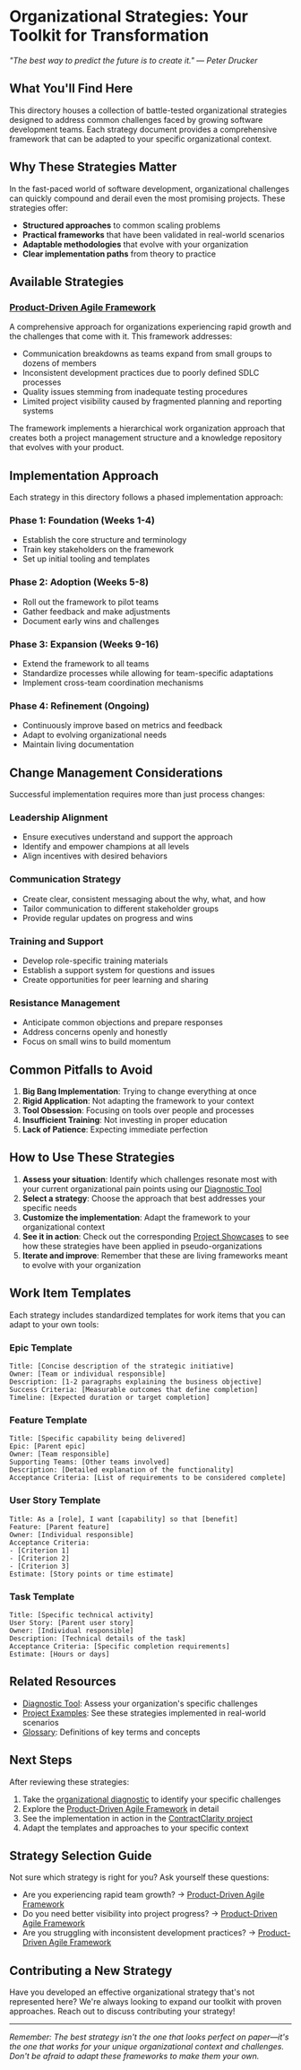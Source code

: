 # Organizational Strategies: Your Toolkit for Transformation

*"The best way to predict the future is to create it." — Peter Drucker*

## What You'll Find Here

This directory houses a collection of battle-tested organizational strategies designed to address common challenges faced by growing software development teams. Each strategy document provides a comprehensive framework that can be adapted to your specific organizational context.

## Why These Strategies Matter

In the fast-paced world of software development, organizational challenges can quickly compound and derail even the most promising projects. These strategies offer:

- **Structured approaches** to common scaling problems
- **Practical frameworks** that have been validated in real-world scenarios
- **Adaptable methodologies** that evolve with your organization
- **Clear implementation paths** from theory to practice

## Available Strategies

### [Product-Driven Agile Framework](./Product-driven-agile.md)

A comprehensive approach for organizations experiencing rapid growth and the challenges that come with it. This framework addresses:

- Communication breakdowns as teams expand from small groups to dozens of members
- Inconsistent development practices due to poorly defined SDLC processes
- Quality issues stemming from inadequate testing procedures
- Limited project visibility caused by fragmented planning and reporting systems

The framework implements a hierarchical work organization approach that creates both a project management structure and a knowledge repository that evolves with your product.

## Implementation Approach

Each strategy in this directory follows a phased implementation approach:

### Phase 1: Foundation (Weeks 1-4)
- Establish the core structure and terminology
- Train key stakeholders on the framework
- Set up initial tooling and templates

### Phase 2: Adoption (Weeks 5-8)
- Roll out the framework to pilot teams
- Gather feedback and make adjustments
- Document early wins and challenges

### Phase 3: Expansion (Weeks 9-16)
- Extend the framework to all teams
- Standardize processes while allowing for team-specific adaptations
- Implement cross-team coordination mechanisms

### Phase 4: Refinement (Ongoing)
- Continuously improve based on metrics and feedback
- Adapt to evolving organizational needs
- Maintain living documentation

## Change Management Considerations

Successful implementation requires more than just process changes:

### Leadership Alignment
- Ensure executives understand and support the approach
- Identify and empower champions at all levels
- Align incentives with desired behaviors

### Communication Strategy
- Create clear, consistent messaging about the why, what, and how
- Tailor communication to different stakeholder groups
- Provide regular updates on progress and wins

### Training and Support
- Develop role-specific training materials
- Establish a support system for questions and issues
- Create opportunities for peer learning and sharing

### Resistance Management
- Anticipate common objections and prepare responses
- Address concerns openly and honestly
- Focus on small wins to build momentum

## Common Pitfalls to Avoid

1. **Big Bang Implementation**: Trying to change everything at once
2. **Rigid Application**: Not adapting the framework to your context
3. **Tool Obsession**: Focusing on tools over people and processes
4. **Insufficient Training**: Not investing in proper education
5. **Lack of Patience**: Expecting immediate perfection

## How to Use These Strategies

1. **Assess your situation**: Identify which challenges resonate most with your current organizational pain points using our [Diagnostic Tool](../Diagnostic.md)
2. **Select a strategy**: Choose the approach that best addresses your specific needs
3. **Customize the implementation**: Adapt the framework to your organizational context
4. **See it in action**: Check out the corresponding [Project Showcases](../Projects) to see how these strategies have been applied in pseudo-organizations
5. **Iterate and improve**: Remember that these are living frameworks meant to evolve with your organization

## Work Item Templates

Each strategy includes standardized templates for work items that you can adapt to your own tools:

### Epic Template
```
Title: [Concise description of the strategic initiative]
Owner: [Team or individual responsible]
Description: [1-2 paragraphs explaining the business objective]
Success Criteria: [Measurable outcomes that define completion]
Timeline: [Expected duration or target completion]
```

### Feature Template
```
Title: [Specific capability being delivered]
Epic: [Parent epic]
Owner: [Team responsible]
Supporting Teams: [Other teams involved]
Description: [Detailed explanation of the functionality]
Acceptance Criteria: [List of requirements to be considered complete]
```

### User Story Template
```
Title: As a [role], I want [capability] so that [benefit]
Feature: [Parent feature]
Owner: [Individual responsible]
Acceptance Criteria:
- [Criterion 1]
- [Criterion 2]
- [Criterion 3]
Estimate: [Story points or time estimate]
```

### Task Template
```
Title: [Specific technical activity]
User Story: [Parent user story]
Owner: [Individual responsible]
Description: [Technical details of the task]
Acceptance Criteria: [Specific completion requirements]
Estimate: [Hours or days]
```

## Related Resources

- [Diagnostic Tool](../Diagnostic.md): Assess your organization's specific challenges
- [Project Examples](../Projects): See these strategies implemented in real-world scenarios
- [Glossary](../Glossary.md): Definitions of key terms and concepts

## Next Steps

After reviewing these strategies:

1. Take the [organizational diagnostic](../Diagnostic.md) to identify your specific challenges
2. Explore the [Product-Driven Agile Framework](./Product-driven-agile.md) in detail
3. See the implementation in action in the [ContractClarity project](../Projects/ContractClarity/ContractClarity.md)
4. Adapt the templates and approaches to your specific context

## Strategy Selection Guide

Not sure which strategy is right for you? Ask yourself these questions:

- Are you experiencing rapid team growth? → [Product-Driven Agile Framework](./Product-driven-agile.md)
- Do you need better visibility into project progress? → [Product-Driven Agile Framework](./Product-driven-agile.md)
- Are you struggling with inconsistent development practices? → [Product-Driven Agile Framework](./Product-driven-agile.md)

## Contributing a New Strategy

Have you developed an effective organizational strategy that's not represented here? We're always looking to expand our toolkit with proven approaches. Reach out to discuss contributing your strategy!

---

*Remember: The best strategy isn't the one that looks perfect on paper—it's the one that works for your unique organizational context and challenges. Don't be afraid to adapt these frameworks to make them your own.*